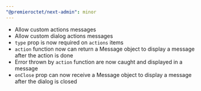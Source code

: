```yaml
---
"@premieroctet/next-admin": minor
---
```


- Allow custom actions messages
- Allow custom dialog actions messages
- `type` prop is now required on `actions` items
- `action` function now can return a Message object to display a message after the action is done
- Error thrown by `action` function are now caught and displayed in a message
- `onClose` prop can now receive a Message object to display a message after the dialog is closed

